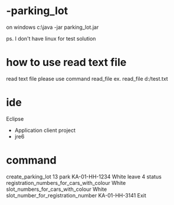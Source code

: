 # -parking_lot

on windows 
c:\java -jar parking_lot.jar

ps. I don't have linux for test solution

# how to use read text file
read text file please use command read_file
ex.
read_file d:/test.txt

# ide
Eclipse
- Application client project
- jre6

# command
create_parking_lot 13
park KA-01-HH-1234 White
leave 4
status
registration_numbers_for_cars_with_colour White
slot_numbers_for_cars_with_colour White
slot_number_for_registration_number KA-01-HH-3141
Exit
